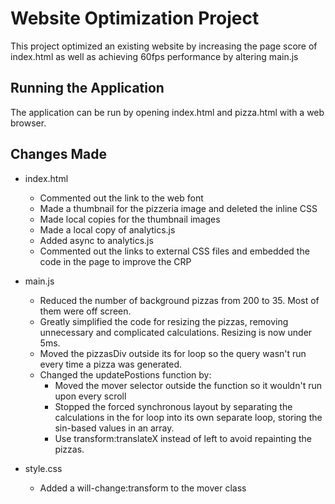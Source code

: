 # Website Optimization Project

This project optimized an existing website by increasing the page score of index.html as well as achieving 60fps performance by altering main.js

## Running the Application

The application can be run by opening index.html and pizza.html with a web browser.

## Changes Made

* index.html
	- Commented out the link to the web font
	- Made a thumbnail for the pizzeria image and deleted the inline CSS
	- Made local copies for the thumbnail images
	- Made a local copy of analytics.js
	- Added async to analytics.js
	- Commented out the links to external CSS files and embedded the code in the page to improve the CRP

* main.js
	- Reduced the number of background pizzas from 200 to 35. Most of them were off screen.
	- Greatly simplified the code for resizing the pizzas, removing unnecessary and complicated calculations. Resizing is now under 5ms.
	- Moved the pizzasDiv outside its for loop so the query wasn't run every time a pizza was generated.
	- Changed the updatePostions function by:
		- Moved the mover selector outside the function so it wouldn't run upon every scroll
		- Stopped the forced synchronous layout by separating the calculations in the for loop into its own separate loop, storing the sin-based values in an array.
		- Use transform:translateX instead of left to avoid repainting the pizzas.

* style.css
	- Added a will-change:transform to the mover class